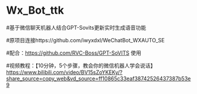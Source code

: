# Wx_Bot_ttk
#基于微信聊天机器人结合GPT-Sovits更新实时生成语音功能


#原项目连接https://github.com/iwyxdxl/WeChatBot_WXAUTO_SE



#配合：https://github.com/RVC-Boss/GPT-SoVITS 使用



#视频教程：【10分钟，5个步骤，教会你的微信机器人学会说话】 https://www.bilibili.com/video/BV15sZoYKEKy/?share_source=copy_web&vd_source=ff10865c33eaf38742526437387b53e9
